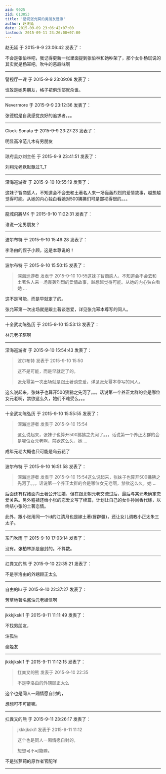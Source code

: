 ```yaml
---
aid: 9025
zid: 613053
title: '话说张允冥的男朋友是谁'
author: 赵无延
date: 2015-09-09 23:06:42+07:00
lastmod: 2015-09-11 23:26:00+07:00
---
```


赵无延 于 2015-9-9 23:06:42 发表了：

不会是张伯林吧，我记得更新一张里面提到张伯林和她吵架了，那个女仆杨珉说的其实就是杨幂吧。吹牛的恶趣味啊

---------

警视厅一课 于 2015-9-9 23:09:08 发表了：

谁敢是她男朋友，格子裙俱乐部就杀谁。

---------

Nevermore 于 2015-9-9 23:12:36 发表了：

张德棍是自我感觉良好的追求者。。。

---------

Clock-Sonata 于 2015-9-9 23:27:23 发表了：

明显高冷范儿木有男朋友

---------

琼府县办刘主任 于 2015-9-9 23:41:51 发表了：

刘翔元老默默飘过T\_T

---------

深海巡游者 于 2015-9-10 10:55:19 发表了：

这妹子智商感人，不知道会不会去和土著名人来一场轰轰烈烈的爱情故事，越想越觉得可能。从她的内心独白看她对500狒狒们可是鄙视得很的。。。

---------

龍城飛將MK 于 2015-9-10 11:22:31 发表了：

谁说一定男朋友？

---------

波尔布特 于 2015-9-10 15:46:28 发表了：

李洛由的侄子小顾，这是本尊说的！

---------

波尔布特 于 2015-9-10 15:50:15 发表了：

> 深海巡游者 发表于 2015-9-10 10:55这妹子智商感人，不知道会不会去和土著名人来一场轰轰烈烈的爱情故事，越想越觉得可能。从她的内心独白看她 ...



这不是可能，而是早就定了的。

张允幂第一次出场就是跟土著谈恋爱，详见张允幂本尊写的同人。

---------

十全武功陈弘历 于 2015-9-10 15:53:13 发表了：

林元老子琪啊

---------

深海巡游者 于 2015-9-10 15:54:43 发表了：

> 波尔布特 发表于 2015-9-10 15:50
> 
> 这不是可能，而是早就定了的。
> 
> 张允幂第一次出场就是跟土著谈恋爱，详见张允幂本尊写的同人。



这么说起来，张妹子也算开500狒狒之先河了。。。话说第一个养正太群的会是哪位女元老啊，禁欲这么久，她们不难受么。。。

---------

十全武功陈弘历 于 2015-9-10 15:55:55 发表了：

> 深海巡游者 发表于 2015-9-10 15:54
> 
> 这么说起来，张妹子也算开500狒狒之先河了。。。话说第一个养正太群的会是哪位女元老啊，禁欲这么久，她 ...



成年元老大概也只可能是乌云花了

---------

波尔布特 于 2015-9-10 16:51:58 发表了：

> 深海巡游者 发表于 2015-9-10 15:54这么说起来，张妹子也算开500狒狒之先河了。。。话说第一个养正太群的会是哪位女元老啊，禁欲这么久，她 ...



后面还有程婊面向土著公开征婚，但在跟北朝元老交流过后，最后与某元老确定恋爱关系。另外程裱还给小张的恋爱文写了续篇，计划让自己的女仆孙尚香代嫁，以终结小张的土著恋情。

此外，跟小张用同一个id的江清月也是嫁土著(冒辟疆)，还让女儿调教小正太朱三太子。

---------

东门吹雨 于 2015-9-10 17:03:14 发表了：

没有。张柏林那是自封的。不算数。

---------

扛粪叉的熊 于 2015-9-10 22:35:21 发表了：

不是李洛由的外甥顾正太么

---------

自由的lu 于 2015-9-10 22:37:27 发表了：

芳草地著名酱油元老姬信啊

---------

jkkkjkski1 于 2015-9-11 11:11:49 发表了：

不找男朋友，

注孤生

豪姬友

---------

jkkkjkski1 于 2015-9-11 11:12:15 发表了：

> 扛粪叉的熊 发表于 2015-9-10 22:35
> 
> 不是李洛由的外甥顾正太么



这个也是同人一厢情愿自封的，

想想可不可能嘛。

---------

扛粪叉的熊 于 2015-9-11 23:26:17 发表了：

> jkkkjkski1 发表于 2015-9-11 11:12
> 
> 这个也是同人一厢情愿自封的，
> 
> 想想可不可能嘛。



不是张萝莉的原作者官配咩

---------

